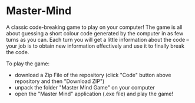 # Master-Mind
A classic code-breaking game to play on your computer!
The game is all about guessing a short colour code generated by the computer in as few turns as you can. Each turn you will get a little information about the code – your job is to obtain new information effectively and use it to finally break the code.

To play the game:
- download a Zip File of the repository (click "Code" button above repository and then "Download ZIP")
- unpack the folder "Master Mind Game" on your computer
- open the "Master Mind" application (.exe file) and play the game!


